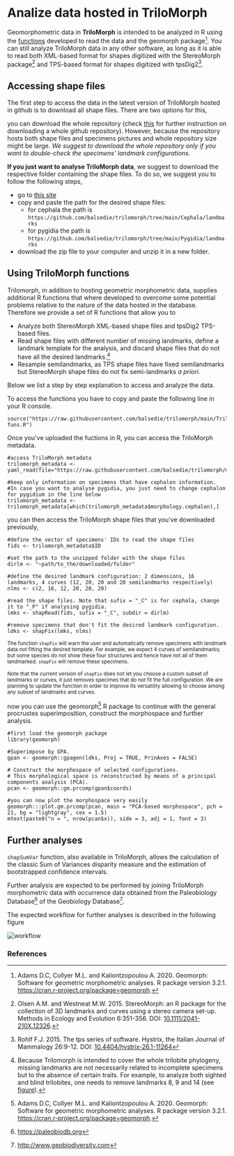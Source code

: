 # Analize data hosted in TriloMorph

Geomorphometric data in **TriloMorph** is intended to be analyzed in R using the [functions](/TriloMorph-funs.R) developed to read the data and the geomorph package[^N]. You can still analyze TriloMorph data in any other software, as long as it is able to read both XML-based format for shapes digitized with the StereoMorph package[^1] and TPS-based format for shapes digitized with tpsDig2[^2].

## Accessing shape files

The first step to access the data in the latest version of TriloMorph hosted in github is to download all shape files. There are two options for this,

you can download the whole repository (check [this](https://www.gitkraken.com/learn/git/github-download#how-to-download-a-github-repository) for further instruction on downloading a whole github repository). However, because the repository hosts both shape files and specimens pictures and whole repository size might be large. *We suggest to download the whole repository only if you want to double-check the specimens' landmark configurations.*

**If you just want to analyse TriloMorph data**, we suggest to download the respective folder containing the shape files. To do so, we suggest you to follow the following steps,
   * go to [this site](https://download-directory.github.io/)
   * copy and paste the path for the desired shape files:
       * for cephala the path is `https://github.com/balsedie/trilomorph/tree/main/Cephala/landmarks`
       * for pygidia the path is `https://github.com/balsedie/trilomorph/tree/main/Pygidia/landmarks`
   * download the zip file to your computer and unzip it in a new folder.

## Using TriloMorph functions

Trilomorph, in addition to hosting geometric morphometric data, supplies additional R functions that where developed to overcome some potential problems relative to the nature of the data hosted in the database. Therefore we provide a set of R functions that allow you to
  * Analyze both StereoMorph XML-based shape files and tpsDig2 TPS-based files. 
  * Read shape files with different number of missing landmarks, define a landmark template for the analysis, and discard shape files that do not have all the desired landmarks.[^3]
  * Resample semilandmarks, as TPS shape files have fixed semilandmarks but StereoMorph shape files do not fix semi-landmarks _a priori_.

Below we list a step by step explanation to access and analyze the data.

To access the functions you have to copy and paste the following line in your R console.

    source("https://raw.githubusercontent.com/balsedie/trilomorph/main/TriloMorph-funs.R")

Once you've uploaded the fuctions in R, you can access the TriloMorph metadata.

    #access TriloMorph metadata
    trilomorph_metadata <- yaml_read(file="https://raw.githubusercontent.com/balsedie/trilomorph/main/trilomorph.yaml")

    #keep only information on specimens that have cephalon information. 
    #In case you want to analyse pygidia, you just need to change cephalon for pygidium in the line below
    trilomorph_metadata <- trilomorph_metadata[which(trilomorph_metadata$morphology.cephalon),]
    
you can then access the TriloMorph shape files that you've downloaded previously,
    
    #define the vector of specimens' IDs to read the shape files
    fids <- trilomorph_metadata$ID
    
    #set the path to the unzipped folder with the shape files
    dirlm <- "~path/to_the/downloaded/folder" 
    
    #define the desired landmark configuration: 2 dimensions, 16 landmarks, 4 curves (12, 20, 20 and 20 semilandmarks respectively)
    nlms <- c(2, 16, 12, 20, 20, 20)

    #read the shape files. Note that sufix = "_C" is for cephala, change it to "_P" if analysing pygidia.
    lmks <- shapRead(fids, sufix = "_C", subdir = dirlm)
    
    #remove specimens that don't fit the desired landmark configuration.
    ldks <- shapFix(lmks, nlms)

<sup>The function `shapFix` will warn the user and automatically remove specimens with landmark data not fitting the desired template. For example, we expect 4 curves of semilandmarks; but some species do not show these four structures and hence have not all of them landmarked. `shapFix` will remove these specimens.</sup>

<sup>Note that the current version of `shapFix` does not let you choose a custom subset of landmarks or curves, it just removes specimes that do not fit the full configuration. We are planning to update the function in order to improve its versatility allowing to choose among any subset of landmarks and curves.</sup>


now you can use the geomorph[^N] R package to continue with the general procrustes superimposition, construct the morphospace and further analysis.

    #first load the geomorph package
    library(geomorph)
    
    #Superimpose by GPA.
    gpan <- geomorph::gpagen(ldks, Proj = TRUE, PrinAxes = FALSE)
    
    # Construct the morphospace of selected configurations.
    # This morphological space is reconstructed by means of a principal components analysis (PCA).
    pcan <- geomorph::gm.prcomp(gpan$coords)
    
    #you can now plot the morphospace very easily
    geomorph:::plot.gm.prcomp(pcan, main = "PCA-based morphospace", pch = 21, bg = "lightgray", cex = 1.5)
    mtext(paste0("n = ", nrow(pcan$x)), side = 3, adj = 1, font = 3)

## Further analyses

`shapSumVar` function, also available in TriloMorph, allows the calculation of the classic Sum of Variances disparity measure and the estimation of bootstrapped confidence intervals.

Further analysis are expected to be performed by joining TriloMorph morphometric data with occurrence data obtained from the Paleobiology Database[^4] of the Geobiology Database[^5].

The expected workflow for further analyses is described in the following figure

![workflow](https://figshare.com/ndownloader/files/40535714/preview/40535714/preview.jpg)

### References
[^N]: Adams D.C, Collyer M.L. and Kaliontzopoulou A. 2020. Geomorph: Software for geometric morphometric analyses. R package version 3.2.1. https://cran.r-project.org/package=geomorph.
[^1]: Olsen A.M. and Westneat M.W. 2015. StereoMorph: an R package for the collection of 3D landmarks and curves using a stereo camera set-up. Methods in Ecology and Evolution 6:351-356. DOI: [10.1111/2041-210X.12326](https://doi.org/10.1111/2041-210X.12326).
[^2]: Rohlf F.J. 2015. The tps series of software. Hystrix, the Italian Journal of Mammalogy 26:9-12. DOI: [10.4404/hystrix-26.1-11264](https://doi.org/10.4404/hystrix-26.1-11264)
[^3]: Because Trilomorph is intended to cover the whole trilobite phylogeny, missing landmarks are not necessarily related to incomplete specimens but to the absence of certain traits. For example, to analyze both sighted and blind trilobites, one needs to remove landmarks 8, 9 and 14 (see [figure](https://figshare.com/ndownloader/files/40535717/preview/40535717/preview.jpg)).
[^4]: https://paleobiodb.org
[^5]: http://www.geobiodiversity.com



